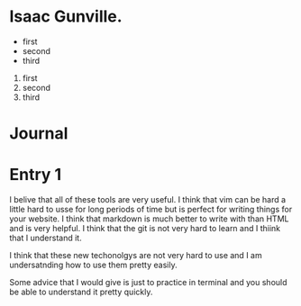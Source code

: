 # Isaac Gunville.

- first
- second
- third

1. first
2. second
3. third

# Journal

# Entry 1
I belive that all of these tools are very useful. I think that vim can be hard a little hard to usse for long periods of time but is perfect for writing things for your website. I think that markdown is much better to write with than HTML and is very helpful. I think that the git is not very hard to learn and I thiink that I understand it.

I think that these new techonolgys are not very hard to use and I am undersatnding how to use them pretty easily.

Some advice that I would give is just to practice in terminal and you should be able to understand it pretty quickly.

